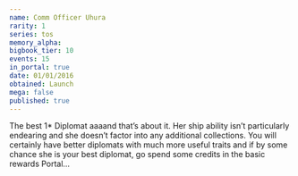 ```yaml
---
name: Comm Officer Uhura
rarity: 1
series: tos
memory_alpha:
bigbook_tier: 10
events: 15
in_portal: true
date: 01/01/2016
obtained: Launch
mega: false
published: true
---
```


The best 1* Diplomat aaaand that’s about it. Her ship ability isn’t particularly endearing and she doesn’t factor into any additional collections. You will certainly have better diplomats with much more useful traits and if by some chance she is your best diplomat, go spend some credits in the basic rewards Portal…
